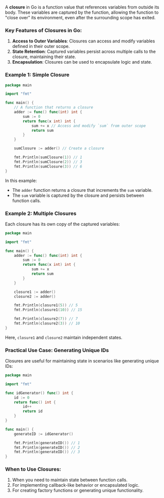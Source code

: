 A **closure** in Go is a function value that references variables from outside its body. These variables are captured by the function, allowing the function to "close over" its environment, even after the surrounding scope has exited.

### Key Features of Closures in Go:

1. **Access to Outer Variables**: Closures can access and modify variables defined in their outer scope.
2. **State Retention**: Captured variables persist across multiple calls to the closure, maintaining their state.
3. **Encapsulation**: Closures can be used to encapsulate logic and state.

### Example 1: Simple Closure

```go
package main

import "fmt"

func main() {
    // A function that returns a closure
    adder := func() func(int) int {
        sum := 0
        return func(x int) int {
            sum += x // Access and modify `sum` from outer scope
            return sum
        }
    }

    sumClosure := adder() // Create a closure

    fmt.Println(sumClosure(1)) // 1
    fmt.Println(sumClosure(2)) // 3
    fmt.Println(sumClosure(3)) // 6
}
```

In this example:

- The `adder` function returns a closure that increments the `sum` variable.
- The `sum` variable is captured by the closure and persists between function calls.

### Example 2: Multiple Closures

Each closure has its own copy of the captured variables:

```go
package main

import "fmt"

func main() {
    adder := func() func(int) int {
        sum := 0
        return func(x int) int {
            sum += x
            return sum
        }
    }

    closure1 := adder()
    closure2 := adder()

    fmt.Println(closure1(5)) // 5
    fmt.Println(closure1(10)) // 15

    fmt.Println(closure2(7)) // 7
    fmt.Println(closure2(3)) // 10
}
```

Here, `closure1` and `closure2` maintain independent states.

### Practical Use Case: Generating Unique IDs

Closures are useful for maintaining state in scenarios like generating unique IDs:

```go
package main

import "fmt"

func idGenerator() func() int {
    id := 0
    return func() int {
        id++
        return id
    }
}

func main() {
    generateID := idGenerator()

    fmt.Println(generateID()) // 1
    fmt.Println(generateID()) // 2
    fmt.Println(generateID()) // 3
}
```

### When to Use Closures:

1. When you need to maintain state between function calls.
2. For implementing callback-like behavior or encapsulated logic.
3. For creating factory functions or generating unique functionality.